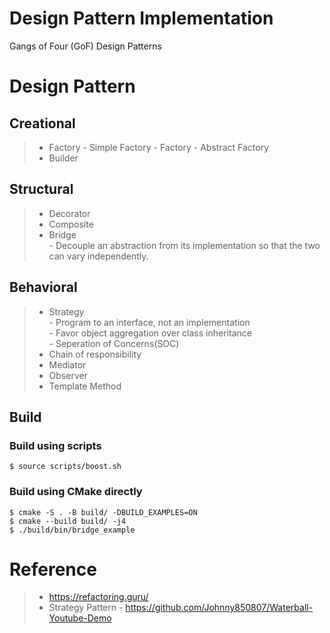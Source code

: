 # Design Pattern Implementation
Gangs of Four (GoF) Design Patterns

# Design Pattern
## Creational
>* Factory
    - Simple Factory
    - Factory
    - Abstract Factory
>* Builder

## Structural
>* Decorator
>* Composite
>* Bridge  
    - Decouple an abstraction from its implementation so that the two can vary independently. 
## Behavioral
>* Strategy  
    - Program to an interface, not an implementation  
    - Favor object aggregation over class inheritance  
    - Seperation of Concerns(SOC)
>* Chain of responsibility
>* Mediator
>* Observer
>* Template Method

## Build
###  Build using scripts
```console
$ source scripts/boost.sh
```
### Build using CMake directly
```console
$ cmake -S . -B build/ -DBUILD_EXAMPLES=ON
$ cmake --build build/ -j4
$ ./build/bin/bridge_example
```
# Reference
>* https://refactoring.guru/ 
>* Strategy Pattern
    - https://github.com/Johnny850807/Waterball-Youtube-Demo 
